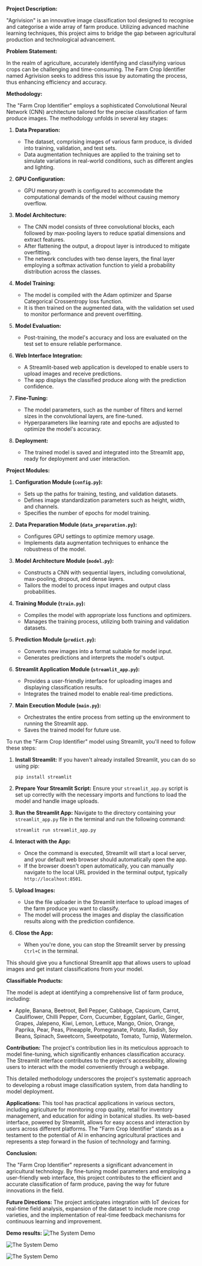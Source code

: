 **Project Description:**

"Agrivision" is an innovative image classification tool designed to recognise and categorise a wide array of farm produce. Utilizing advanced machine learning techniques, this project aims to bridge the gap between agricultural production and technological advancement.

**Problem Statement:**

In the realm of agriculture, accurately identifying and classifying various crops can be challenging and time-consuming. The Farm Crop Identifier named Agrivision seeks to address this issue by automating the process, thus enhancing efficiency and accuracy.

**Methodology:**

The "Farm Crop Identifier" employs a sophisticated Convolutional Neural Network (CNN) architecture tailored for the precise classification of farm produce images. The methodology unfolds in several key stages:

1. **Data Preparation:**
   - The dataset, comprising images of various farm produce, is divided into training, validation, and test sets.
   - Data augmentation techniques are applied to the training set to simulate variations in real-world conditions, such as different angles and lighting.

2. **GPU Configuration:**
   - GPU memory growth is configured to accommodate the computational demands of the model without causing memory overflow.

3. **Model Architecture:**
   - The CNN model consists of three convolutional blocks, each followed by max-pooling layers to reduce spatial dimensions and extract features.
   - After flattening the output, a dropout layer is introduced to mitigate overfitting.
   - The network concludes with two dense layers, the final layer employing a softmax activation function to yield a probability distribution across the classes.

4. **Model Training:**
   - The model is compiled with the Adam optimizer and Sparse Categorical Crossentropy loss function.
   - It is then trained on the augmented data, with the validation set used to monitor performance and prevent overfitting.

5. **Model Evaluation:**
   - Post-training, the model's accuracy and loss are evaluated on the test set to ensure reliable performance.

6. **Web Interface Integration:**
   - A Streamlit-based web application is developed to enable users to upload images and receive predictions.
   - The app displays the classified produce along with the prediction confidence.

7. **Fine-Tuning:**
   - The model parameters, such as the number of filters and kernel sizes in the convolutional layers, are fine-tuned.
   - Hyperparameters like learning rate and epochs are adjusted to optimize the model's accuracy.

8. **Deployment:**
   - The trained model is saved and integrated into the Streamlit app, ready for deployment and user interaction.


**Project Modules:**

1. **Configuration Module (`config.py`):**
   - Sets up the paths for training, testing, and validation datasets.
   - Defines image standardization parameters such as height, width, and channels.
   - Specifies the number of epochs for model training.

2. **Data Preparation Module (`data_preparation.py`):**
   - Configures GPU settings to optimize memory usage.
   - Implements data augmentation techniques to enhance the robustness of the model.

3. **Model Architecture Module (`model.py`):**
   - Constructs a CNN with sequential layers, including convolutional, max-pooling, dropout, and dense layers.
   - Tailors the model to process input images and output class probabilities.

4. **Training Module (`train.py`):**
   - Compiles the model with appropriate loss functions and optimizers.
   - Manages the training process, utilizing both training and validation datasets.

5. **Prediction Module (`predict.py`):**
   - Converts new images into a format suitable for model input.
   - Generates predictions and interprets the model's output.

6. **Streamlit Application Module (`streamlit_app.py`):**
   - Provides a user-friendly interface for uploading images and displaying classification results.
   - Integrates the trained model to enable real-time predictions.

7. **Main Execution Module (`main.py`):**
   - Orchestrates the entire process from setting up the environment to running the Streamlit app.
   - Saves the trained model for future use.

To run the "Farm Crop Identifier" model using Streamlit, you'll need to follow these steps:

1. **Install Streamlit:**
   If you haven't already installed Streamlit, you can do so using pip:
   ```shell
   pip install streamlit
   ```

2. **Prepare Your Streamlit Script:**
   Ensure your `streamlit_app.py` script is set up correctly with the necessary imports and functions to load the model and handle image uploads.

3. **Run the Streamlit App:**
   Navigate to the directory containing your `streamlit_app.py` file in the terminal and run the following command:
   ```shell
   streamlit run streamlit_app.py
   ```

4. **Interact with the App:**
   - Once the command is executed, Streamlit will start a local server, and your default web browser should automatically open the app.
   - If the browser doesn't open automatically, you can manually navigate to the local URL provided in the terminal output, typically `http://localhost:8501`.

5. **Upload Images:**
   - Use the file uploader in the Streamlit interface to upload images of the farm produce you want to classify.
   - The model will process the images and display the classification results along with the prediction confidence.

6. **Close the App:**
   - When you're done, you can stop the Streamlit server by pressing `Ctrl+C` in the terminal.


This should give you a functional Streamlit app that allows users to upload images and get instant classifications from your model.

 **Classifiable Products:**

The model is adept at identifying a comprehensive list of farm produce, including:

- Apple, Banana, Beetroot, Bell Pepper, Cabbage, Capsicum, Carrot, Cauliflower, Chilli Pepper, Corn, Cucumber, Eggplant, Garlic,  Ginger, Grapes, Jalepeno, Kiwi, Lemon, Lettuce, Mango, Onion, Orange, Paprika, Pear, Peas, Pineapple, Pomegranate, Potato, Radish, Soy Beans, Spinach, Sweetcorn, Sweetpotato, Tomato, Turnip, Watermelon.

**Contribution:**
The project's contribution lies in its meticulous approach to model fine-tuning, which significantly enhances classification accuracy. The Streamlit interface contributes to the project's accessibility, allowing users to interact with the model conveniently through a webpage.

This detailed methodology underscores the project's systematic approach to developing a robust image classification system, from data handling to model deployment.

**Applications:**
This tool has practical applications in various sectors, including agriculture for monitoring crop quality, retail for inventory management, and education for aiding in botanical studies. Its web-based interface, powered by Streamlit, allows for easy access and interaction by users across different platforms.
The "Farm Crop Identifier" stands as a testament to the potential of AI in enhancing agricultural practices and represents a step forward in the fusion of technology and farming.

**Conclusion:**

The "Farm Crop Identifier" represents a significant advancement in agricultural technology. By fine-tuning model parameters and employing a user-friendly web interface, this project contributes to the efficient and accurate classification of farm produce, paving the way for future innovations in the field.

**Future Directions:**
The project anticipates integration with IoT devices for real-time field analysis, expansion of the dataset to include more crop varieties, and the implementation of real-time feedback mechanisms for continuous learning and improvement.

 **Demo results:**
![The System Demo](https://github.com/Mutiu123/Mutiu123-/blob/main/demo/demo.png)

![The System Demo](https://github.com/Mutiu123/Mutiu123-/blob/main/demo/demo1.png)

![The System Demo](https://github.com/Mutiu123/Mutiu123-/blob/main/demo/demo2.png)



